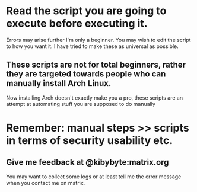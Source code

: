 # Read the script you are going to execute before executing it.

Errors may arise further I'm only a beginner. You may wish to edit the script to how you want it.
I have tried to make these as universal as possible.

## These scripts are not for total beginners, rather they are targeted towards people who can manually install Arch Linux.
Now installing Arch doesn't exactly make you a pro, these scripts are an attempt at automating stuff you are supposed to do manually

# Remember: manual steps >> scripts in terms of security usability etc.


## Give me feedback at @kibybyte:matrix.org

You may want to collect some logs or at least tell me the error message when you contact me on matrix.
